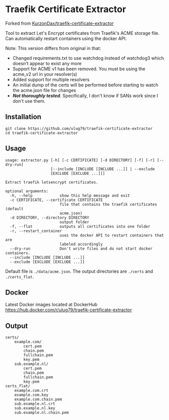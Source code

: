 # Traefik Certificate Extractor

Forked from [KurzonDax/traefik-certificate-extractor](https://github.com/KurzonDax/traefik-certificate-extractor)

Tool to extract Let's Encrypt certificates from Traefik's ACME storage file. Can automatically restart containers using the docker API.

Note: This version differs from original in that:
* Changed requirements.txt to use watchdog instead of watchdog3 which doesn't appear to exist any more
* Support for ACME v1 has been removed.  You must be using the acme_v2 url in your resolver(s)
* Added support for multiple resolvers
* An initial dump of the certs will be performed before starting to watch the acme.json file for changes
* _**Not thoroughly tested**_. Specifically, I don't know if SANs work since I don't use them.

## Installation
```shell
git clone https://github.com/ulug79/traefik-certificate-extractor
cd traefik-certificate-extractor
```

## Usage
```shell
usage: extractor.py [-h] [-c CERTIFICATE] [-d DIRECTORY] [-f] [-r] [--dry-run]
                    [--include [INCLUDE [INCLUDE ...]] | --exclude
                    [EXCLUDE [EXCLUDE ...]]]

Extract traefik letsencrypt certificates.

optional arguments:
  -h, --help            show this help message and exit
  -c CERTIFICATE, --certificate CERTIFICATE
                        file that contains the traefik certificates (default
                        acme.json)
  -d DIRECTORY, --directory DIRECTORY
                        output folder
  -f, --flat            outputs all certificates into one folder
  -r, --restart_container
                        uses the docker API to restart containers that are
                        labeled accordingly
  --dry-run             Don't write files and do not start docker containers.
  --include [INCLUDE [INCLUDE ...]]
  --exclude [EXCLUDE [EXCLUDE ...]]
```
Default file is `./data/acme.json`. The output directories are `./certs` and `./certs_flat`.

## Docker

Latest Docker images located at DockerHub https://hub.docker.com/r/ulug79/traefik-certificate-extractor

## Output
```
certs/
    example.com/
        cert.pem
        chain.pem
        fullchain.pem
        key.pem
    sub.example.nl/
        cert.pem
        chain.pem
        fullchain.pem
        key.pem
certs_flat/
    example.com.crt
    example.com.key
    example.com.chain.pem
    sub.example.nl.crt
    sub.example.nl.key
    sub.example.nl.chain.pem
```
